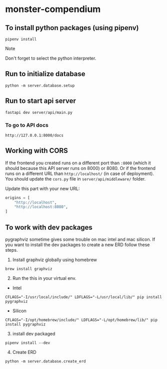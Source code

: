 # monster-compendium

## To install python packages (using pipenv)

```shell
pipenv install
```

> [!NOTE]
> Don't forget to select the python interpreter.

## Run to initialize database

```shell
python -m server.database.setup
```

## Run to start api server

```shell
fastapi dev server/api/main.py
```

### To go to API docs

```url
http://127.0.0.1:8000/docs
```

## Working with CORS

If the frontend you created runs on a different port than `:8000` (which it should because this API server runs on 8000) or 8080.
Or if the frontend runs on a different URL than `http://localhost/` (in case of deployment).
You should update the `cors.py` file in `server/api/middleware/` folder.

Update this part with your new URL:

```py
origins = [
    "http://localhost",
    "http://localhost:8080",
]
```

## To work with dev packages

pygraphviz sometime gives some trouble on mac intel and mac silicon.
If you want to install the dev packages to create a new ERD follow these steps.

1. Install graphviz globally using homebrew

```shell
brew install graphviz
```

2. Run the this in your virtual env.

- Intel

```shell
CFLAGS="-I/usr/local/include/" LDFLAGS="-L/usr/local/lib/" pip install pygraphviz
```

- Silicon

```shell
CFLAGS="-I/opt/homebrew/include/" LDFLAGS="-L/opt/homebrew/lib/" pip install pygraphviz
```

3. install dev packaged

```shell
pipenv install --dev
```

4. Create ERD

```shell
python -m server.database.create_erd
```
